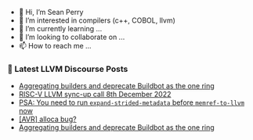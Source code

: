 - 👋 Hi, I’m Sean Perry
- 👀 I’m interested in compilers (c++, COBOL, llvm)
- 🌱 I’m currently learning ...
- 💞️ I’m looking to collaborate on ...
- 📫 How to reach me ...

<!---
s66perry/s66perry is a ✨ special ✨ repository because its `README.md` (this file) appears on your GitHub profile.
You can click the Preview link to take a look at your changes.
--->
### 📕 Latest LLVM Discourse Posts

<!-- DISCOURSE-LLVM:START -->
- [Aggregating builders and deprecate Buildbot as the one ring](https://discourse.llvm.org/t/aggregating-builders-and-deprecate-buildbot-as-the-one-ring/67086#post_8)
- [RISC-V LLVM sync-up call 8th December 2022](https://discourse.llvm.org/t/risc-v-llvm-sync-up-call-8th-december-2022/67065#post_3)
- [PSA: You need to run `expand-strided-metadata` before `memref-to-llvm` now](https://discourse.llvm.org/t/psa-you-need-to-run-expand-strided-metadata-before-memref-to-llvm-now/66956#post_17)
- [[AVR] alloca bug?](https://discourse.llvm.org/t/avr-alloca-bug/67080#post_5)
- [Aggregating builders and deprecate Buildbot as the one ring](https://discourse.llvm.org/t/aggregating-builders-and-deprecate-buildbot-as-the-one-ring/67086#post_7)
<!-- DISCOURSE-LLVM:END -->
